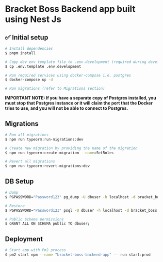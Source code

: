 # Bracket Boss Backend app built using Nest Js

## ✅ Initial setup
```bash
# Install dependencies
$ pnpm install

# Copy dev env template file to .env.development (required during development)
$ cp .env.template .env.development

# Run required services using docker-compose i.e. postgres
$ docker-compose up -d

# Run migrations (refer to Migrations section)
```
**IMPORTANT NOTE: If you have a separate copy of Postgres installed, you must stop that Postgres instance or it will claim the port that the Docker tries to use, and you will not be able to connect to Postgres.**

## Migrations
```bash
# Run all migrations
$ npm run typeorm:run-migrations:dev

# Create new migration by providing the name of the migration
$ npm run typeorm:create-migration --name=SetRoles

# Revert all migrations
$ npm run typeorm:revert-migrations:dev
```



## DB Setup
```bash
# Dump
$ PGPASSWORD="Password123" pg_dump -U dbuser -h localhost -d bracket_boss > bracket_boss_backup.sql

# Restore
$ PGPASSWORD="Password123" psql -U dbuser -h localhost -d bracket_boss -f bracket_boss_backup.sql

# Public Schema permissions
$ GRANT ALL ON SCHEMA public TO dbuser;
```


## Deployment
```bash
# Start app with Pm2 process
$ pm2 start npm --name "bracket-boss-backend-app" -- run start:prod
```
